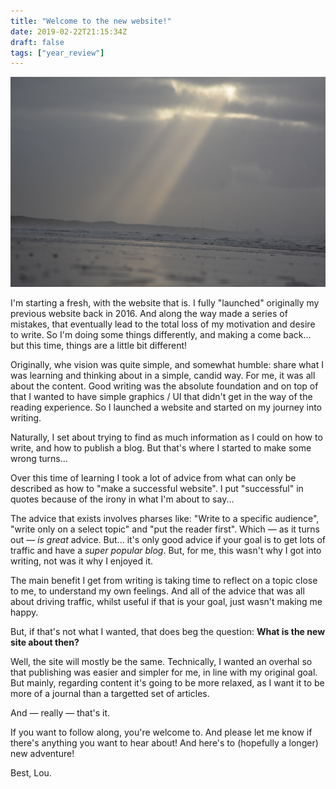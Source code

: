 ```yaml
---
title: "Welcome to the new website!"
date: 2019-02-22T21:15:34Z
draft: false
tags: ["year_review"]
---
```


<img src="/img/foamysea.JPG" />

I'm starting a fresh, with the website that is. I fully "launched" originally my previous website back in 2016. And along the way made a series of mistakes, that eventually lead to the total loss of my motivation and desire to write. So I'm doing some things differently, and making a come back... but this time, things are a little bit different! 

Originally, whe vision was quite simple, and somewhat humble: share what I was learning and thinking about in a simple, candid way. For me, it was all about the content. Good writing was the absolute foundation and on top of that I wanted to have simple graphics / UI that didn't get in the way of the reading experience. So I launched a website and started on my journey into writing. 

Naturally, I set about trying to find as much information as I could on how to write, and how to publish a blog. But that's where I started to make some wrong turns...

Over this time of learning I took a lot of advice from what can only be described as how to "make a successful website". I put "successful" in quotes because of the irony in what I'm about to say... 

The advice that exists involves pharses like: "Write to a specific audience", "write only on a select topic" and "put the reader first". Which — as it turns out — _is_ _great_ advice. But... it's only good advice if your goal is to get lots of traffic and have a _super popular blog_. But, for me, this wasn't why I got into writing, not was it why I enjoyed it. 

The main benefit I get from writing is taking time to reflect on a topic close to me, to understand my own feelings. And all of the advice that was all about driving traffic, whilst useful if that is your goal, just wasn't making me happy. 

But, if that's not what I wanted, that does beg the question: **What is the new site about then?**

Well, the site will mostly be the same. Technically, I wanted an overhal so that publishing was easier and simpler for me, in line with my original goal. But mainly, regarding content it's going to be more relaxed, as I want it to be more of a journal than a targetted set of articles. 

And — really — that's it. 

If you want to follow along, you're welcome to. And please let me know if there's anything you want to hear about! And here's to (hopefully a longer) new adventure! 

Best, Lou. 